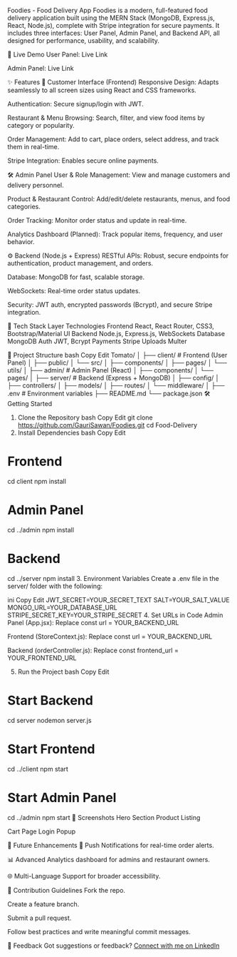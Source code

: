 Foodies - Food Delivery App
Foodies is a modern, full-featured food delivery application built using the MERN Stack (MongoDB, Express.js, React, Node.js), complete with Stripe integration for secure payments. It includes three interfaces: User Panel, Admin Panel, and Backend API, all designed for performance, usability, and scalability.

🚀 Live Demo
User Panel: Live Link

Admin Panel: Live Link

✨ Features
👥 Customer Interface (Frontend)
Responsive Design: Adapts seamlessly to all screen sizes using React and CSS frameworks.

Authentication: Secure signup/login with JWT.

Restaurant & Menu Browsing: Search, filter, and view food items by category or popularity.

Order Management: Add to cart, place orders, select address, and track them in real-time.

Stripe Integration: Enables secure online payments.

🛠 Admin Panel
User & Role Management: View and manage customers and delivery personnel.

Product & Restaurant Control: Add/edit/delete restaurants, menus, and food categories.

Order Tracking: Monitor order status and update in real-time.

Analytics Dashboard (Planned): Track popular items, frequency, and user behavior.

⚙️ Backend (Node.js + Express)
RESTful APIs: Robust, secure endpoints for authentication, product management, and orders.

Database: MongoDB for fast, scalable storage.

WebSockets: Real-time order status updates.

Security: JWT auth, encrypted passwords (Bcrypt), and secure Stripe integration.

🧱 Tech Stack
Layer	Technologies
Frontend	React, React Router, CSS3, Bootstrap/Material UI
Backend	Node.js, Express.js, WebSockets
Database	MongoDB
Auth	JWT, Bcrypt
Payments	Stripe
Uploads	Multer

📁 Project Structure
bash
Copy
Edit
Tomato/
│
├── client/                  # Frontend (User Panel)
│   ├── public/
│   └── src/
│       ├── components/
│       ├── pages/
│       └── utils/
│
├── admin/                   # Admin Panel (React)
│   ├── components/
│   └── pages/
│
├── server/                  # Backend (Express + MongoDB)
│   ├── config/
│   ├── controllers/
│   ├── models/
│   ├── routes/
│   └── middleware/
│
├── .env                     # Environment variables
├── README.md
└── package.json
🛠 Getting Started
1. Clone the Repository
bash
Copy
Edit
git clone https://github.com/GauriSawan/Foodies.git
cd Food-Delivery
2. Install Dependencies
bash
Copy
Edit
# Frontend
cd client
npm install

# Admin Panel
cd ../admin
npm install

# Backend
cd ../server
npm install
3. Environment Variables
Create a .env file in the server/ folder with the following:

ini
Copy
Edit
JWT_SECRET=YOUR_SECRET_TEXT
SALT=YOUR_SALT_VALUE
MONGO_URL=YOUR_DATABASE_URL
STRIPE_SECRET_KEY=YOUR_STRIPE_SECRET
4. Set URLs in Code
Admin Panel (App.jsx):
Replace const url = YOUR_BACKEND_URL

Frontend (StoreContext.js):
Replace const url = YOUR_BACKEND_URL

Backend (orderController.js):
Replace const frontend_url = YOUR_FRONTEND_URL

5. Run the Project
bash
Copy
Edit
# Start Backend
cd server
nodemon server.js

# Start Frontend
cd ../client
npm start

# Start Admin Panel
cd ../admin
npm start
📸 Screenshots
Hero Section	Product Listing
	

Cart Page	Login Popup
	

🔮 Future Enhancements
🔔 Push Notifications for real-time order alerts.

📊 Advanced Analytics dashboard for admins and restaurant owners.

🌐 Multi-Language Support for broader accessibility.

🤝 Contribution Guidelines
Fork the repo.

Create a feature branch.

Submit a pull request.

Follow best practices and write meaningful commit messages.

💬 Feedback
Got suggestions or feedback?
[Connect with me on LinkedIn](https://www.linkedin.com/in/gauri-sawant-profile)
